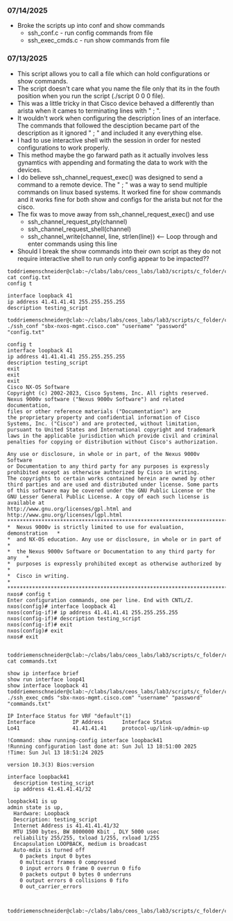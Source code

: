 ### 07/14/2025
- Broke the scripts up into conf and show commands
  * ssh_conf.c - run config commands from file
  * ssh_exec_cmds.c - run show commands from file

### 07/13/2025
- This script allows you to call a file which can hold configurations or show commands. 
- The script doesn't care what you name the file only that its in the fouth position when you run the script (./script 0 0 0 file).
- This was a little tricky in that Cisco device behaved a differently than arista when it cames to terminating lines with " ; ".
- It wouldn't work when configuring the description lines of an interface. The commands that followed the desciption became part of the description as it ignored " ; " and included it any everything else.
- I had to use interactive shell with the session in order for nested configurations to work properly.
- This method maybe the go farward path as it actually involves less gynamtics with appending and formating the data to work with the devices.
- I do believe ssh_channel_request_exec() was designed to send a command to a remote device. The " ; " was a way to send multiple commands on linux based systems. It worked fine for show commands and it works fine for both show and configs for the arista but not for the cisco.
- The fix was to move away from ssh_channel_request_exec() and use
   * ssh_channel_request_pty(channel)
   * ssh_channel_request_shell(channel)
   * ssh_channel_write(channel, line, strlen(line)) <-- Loop through and enter commands using this line
- Should I break the show commands into their own script as they do not require interactive shell to run only config appear to be impacted??

```
toddriemenschneider@clab:~/clabs/labs/ceos_labs/lab3/scripts/c_folder/cisco$ cat config.txt 
config t

interface loopback 41
ip address 41.41.41.41 255.255.255.255
description testing_script

toddriemenschneider@clab:~/clabs/labs/ceos_labs/lab3/scripts/c_folder/cisco$ ./ssh_conf "sbx-nxos-mgmt.cisco.com" "username" "password" "config.txt"

config t
interface loopback 41
ip address 41.41.41.41 255.255.255.255
description testing_script
exit
exit
exit
Cisco NX-OS Software
Copyright (c) 2002-2023, Cisco Systems, Inc. All rights reserved.
Nexus 9000v software ("Nexus 9000v Software") and related documentation,
files or other reference materials ("Documentation") are
the proprietary property and confidential information of Cisco
Systems, Inc. ("Cisco") and are protected, without limitation,
pursuant to United States and International copyright and trademark
laws in the applicable jurisdiction which provide civil and criminal
penalties for copying or distribution without Cisco's authorization.

Any use or disclosure, in whole or in part, of the Nexus 9000v Software
or Documentation to any third party for any purposes is expressly
prohibited except as otherwise authorized by Cisco in writing.
The copyrights to certain works contained herein are owned by other
third parties and are used and distributed under license. Some parts
of this software may be covered under the GNU Public License or the
GNU Lesser General Public License. A copy of each such license is
available at
http://www.gnu.org/licenses/gpl.html and
http://www.gnu.org/licenses/lgpl.html
***************************************************************************
*  Nexus 9000v is strictly limited to use for evaluation, demonstration   *
*  and NX-OS education. Any use or disclosure, in whole or in part of     *
*  the Nexus 9000v Software or Documentation to any third party for any   *
*  purposes is expressly prohibited except as otherwise authorized by     *
*  Cisco in writing.                                                      *
***************************************************************************
nxos# config t
Enter configuration commands, one per line. End with CNTL/Z.
nxos(config)# interface loopback 41
nxos(config-if)# ip address 41.41.41.41 255.255.255.255
nxos(config-if)# description testing_script
nxos(config-if)# exit
nxos(config)# exit
nxos# exit


toddriemenschneider@clab:~/clabs/labs/ceos_labs/lab3/scripts/c_folder/cisco$ cat commands.txt 

show ip interface brief
show run interface loop41
show interface loopback 41
toddriemenschneider@clab:~/clabs/labs/ceos_labs/lab3/scripts/c_folder/cisco$ ./ssh_exec_cmds "sbx-nxos-mgmt.cisco.com" "username" "password" "commands.txt"

IP Interface Status for VRF "default"(1)
Interface            IP Address      Interface Status
Lo41                 41.41.41.41     protocol-up/link-up/admin-up       

!Command: show running-config interface loopback41
!Running configuration last done at: Sun Jul 13 18:51:00 2025
!Time: Sun Jul 13 18:51:24 2025

version 10.3(3) Bios:version  

interface loopback41
  description testing_script
  ip address 41.41.41.41/32

loopback41 is up
admin state is up,
  Hardware: Loopback
  Description: testing_script
  Internet Address is 41.41.41.41/32
  MTU 1500 bytes, BW 8000000 Kbit , DLY 5000 usec
  reliability 255/255, txload 1/255, rxload 1/255
  Encapsulation LOOPBACK, medium is broadcast
  Auto-mdix is turned off
    0 packets input 0 bytes
    0 multicast frames 0 compressed
    0 input errors 0 frame 0 overrun 0 fifo
    0 packets output 0 bytes 0 underruns
    0 output errors 0 collisions 0 fifo
    0 out_carrier_errors



toddriemenschneider@clab:~/clabs/labs/ceos_labs/lab3/scripts/c_folder/cisco$ 
```







